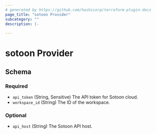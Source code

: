 ```yaml
---
# generated by https://github.com/hashicorp/terraform-plugin-docs
page_title: "sotoon Provider"
subcategory: ""
description: |-
  
---
```


# sotoon Provider





<!-- schema generated by tfplugindocs -->
## Schema

### Required

- `api_token` (String, Sensitive) The API token for Sotoon cloud.
- `workspace_id` (String) The ID of the workspace.

### Optional

- `api_host` (String) The Sotoon API host.
